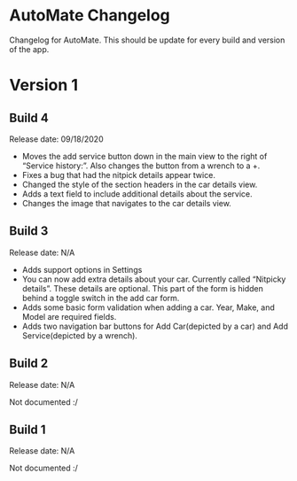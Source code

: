 # AutoMate Changelog
 
 Changelog for AutoMate. This should be update for every build and version of the app. 
 
 # Version 1
 
 ## Build 4
 
 Release date: 09/18/2020
 
 - Moves the add service button down in the main view to the right of “Service history:”. Also changes the button from a wrench to a +. 
- Fixes a bug that had the nitpick details appear twice.
- Changed the style of the section headers in the car details view.
- Adds a text field to include additional details about the service. 
- Changes the image that navigates to the car details view.
 
 ## Build 3
 
 Release date: N/A
 
 - Adds support options in Settings
- You can now add extra details about your car. Currently called “Nitpicky details”. These details are optional. This part of the form is hidden behind a toggle switch in the add car form.
- Adds some basic form validation when adding a car. Year, Make, and Model are required fields.
- Adds two navigation bar buttons for Add Car(depicted by a car) and Add Service(depicted by a wrench). 
 
 ## Build 2
 
 Release date: N/A
 
 Not documented :/
 
 ## Build 1
 
 Release date: N/A
 
 Not documented :/
